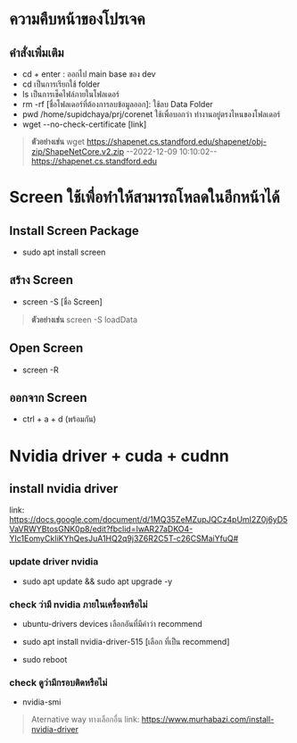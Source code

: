 # ความคืบหน้าของโปรเจค

## **คำสั่งเพิ่มเติม** 
* cd + enter : ออกไป main base ของ dev 
* cd เป็นการเรียกใช้ folder 
* ls เป็นการเช็คไฟล์ภายในโฟลเดอร์
* rm -rf [ชื่อโฟลเดอร์ที่ต้องการลบข้อมูลออก]: ใช้ลบ Data Folder 
* pwd /home/supidchaya/prj/corenet ใช้เพื่อบอกว่า ทำงานอยู่ตรงไหนของโฟลเดอร์
* wget --no-check-certificate [link] 
> **ตัวอย่างเช่น** 
wget https://shapenet.cs.standford.edu/shapenet/obj-zip/ShapeNetCore.v2.zip 
--2022-12-09 10:10:02-- https://shapenet.cs.standford.edu 

# Screen ใช้เพื่อทำให้สามารถโหลดในอีกหน้าได้
## Install Screen Package

* sudo apt install screen

## สร้าง Screen 
* screen -S [ชื่อ Screen]
> **ตัวอย่างเช่น** 
screen -S loadData

## Open Screen
* screen -R

## ออกจาก Screen
* ctrl + a + d (พร้อมกัน)

# Nvidia driver + cuda + cudnn
## install nvidia driver 
link: https://docs.google.com/document/d/1MQ35ZeMZupJQCz4pUmI2Z0j6yD5VaVRWYBtosGNK0p8/edit?fbclid=IwAR27aDKO4-YIc1EomyCkIiKYhQesJuA1HQ2q9j3Z6R2C5T-c26CSMaiYfuQ# 

### update driver nvidia 
* sudo apt update && sudo apt upgrade -y 

### check ว่ามี nvidia ภายในเครื่องหรือไม่ 
* ubuntu-drivers devices 
เลือกอันที่มีคำว่า recommend 

* sudo apt install nvidia-driver-515 [เลือก ที่เป็น recommend]

* sudo reboot

### check ดูว่ามีกรอบติดหรือไม่ 
* nvidia-smi


> Aternative way ทางเลือกอื่น
link: https://www.murhabazi.com/install-nvidia-driver





